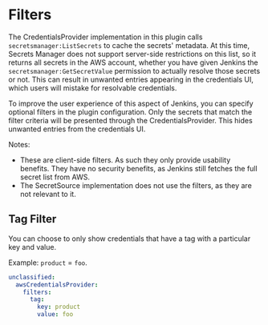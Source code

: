 # Filters

The CredentialsProvider implementation in this plugin calls `secretsmanager:ListSecrets` to cache the secrets' metadata. At this time, Secrets Manager does not support server-side restrictions on this list, so it returns all secrets in the AWS account, whether you have given Jenkins the `secretsmanager:GetSecretValue` permission to actually resolve those secrets or not. This can result in unwanted entries appearing in the credentials UI, which users will mistake for resolvable credentials. 

To improve the user experience of this aspect of Jenkins, you can specify optional filters in the plugin configuration. Only the secrets that match the filter criteria will be presented through the CredentialsProvider. This hides unwanted entries from the credentials UI. 

Notes:

- These are client-side filters. As such they only provide usability benefits. They have no security benefits, as Jenkins still fetches the full secret list from AWS.
- The SecretSource implementation does not use the filters, as they are not relevant to it.

## Tag Filter

You can choose to only show credentials that have a tag with a particular key and value.

Example: `product` = `foo`.

```yaml
unclassified:
  awsCredentialsProvider:
    filters:
      tag:
        key: product
        value: foo
```